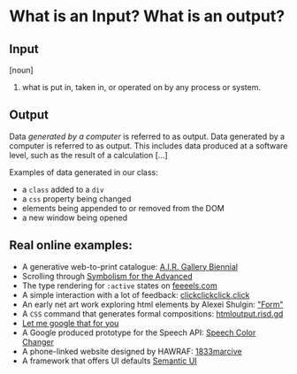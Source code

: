 # What is an Input? What is an output?

<!-- 

lecture notes:
preamble: contextualize this within class

at its core, all the work you'll be doing over the next 5 weeks revolve around inputting data and generating some sort of output.

this is fine, but we wanted to have a brief convo + share examples of what an input/output is. and where one ends and the other begins.


so what do we (as a class) want to define an input as?


 -->

## Input
[noun]
1. what is put in, taken in, or operated on by any process or system.


<!-- 
so that being an input, what's an ouput? 


 -->

## Output
Data *generated by a computer* is referred to as output. Data generated by a computer is referred to as output. This includes data produced at a software level, such as the result of a calculation [...]


<!-- 

what are some examples of outputs? 
- on the desktop?
- in the browser? 
- within html, css?
- within javascript?

a type of reaction to a command

 -->

Examples of data generated in our class:
- a `class` added to a `div`
- a `css` property being changed
- elements being appended to or removed from the DOM
- a new window being opened


<!-- 

some examples we're excited about!

our work: we talk about

clickclick we ask: what i/o?

each talk about a couple. always what is i/o? where is blurry?

-->

## Real online examples:
- A generative web-to-print catalogue: [A.I.R. Gallery Biennial](https://letstrylisteningagain.org/)
- Scrolling through [Symbolism for the Advanced](http://symbolismforadvanced.com/)
- The type rendering for `:active` states on [feeeels.com](https://feeeels.com)
- A simple interaction with a lot of feedback: [clickclickclick.click](https://clickclickclick.click/)
- An early net art work exploring html elements by Alexei Shulgin: ["Form"](http://variants.artbase.rhizome.org/Q1249/)
- A `CSS` command that generates formal compositions: [htmloutput.risd.gd](http://htmloutput.risd.gd/project-mcdermott-facebook/)
- [Let me google that for you](http://letmegooglethat.com/?q=is+this+an+input%3F)
- A Google produced prototype for the Speech API: [Speech Color Changer](https://mdn.github.io/web-speech-api/speech-color-changer/)
- A phone-linked website designed by HAWRAF: [1833marcive](http://1833marcive.com/)
- A framework that offers UI defaults [Semantic UI](https://semantic-ui.com/)
<!-- - [The Sound Game](http://tamarashopsin.com/soundgame/) -->